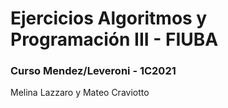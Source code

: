 # Ejercicios Algoritmos y Programación III - FIUBA
### Curso Mendez/Leveroni - 1C2021

Melina Lazzaro y Mateo Craviotto
